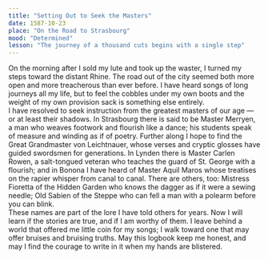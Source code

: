 ```yaml
---
title: "Setting Out to Seek the Masters"
date: 1587-10-23
place: "On the Road to Strasbourg"
mood: "Determined"
lesson: "The journey of a thousand cuts begins with a single step"
---
```


On the morning after I sold my lute and took up the waster, I turned my steps toward the distant Rhine. The road out of the city seemed both more open and more treacherous than ever before. I have heard songs of long journeys all my life, but to feel the cobbles under my own boots and the weight of my own provision sack is something else entirely.  
I have resolved to seek instruction from the greatest masters of our age — or at least their shadows. In Strasbourg there is said to be Master Merryen, a man who weaves footwork and flourish like a dance; his students speak of measure and winding as if of poetry. Further along I hope to find the Great Grandmaster von Leichtnauer, whose verses and cryptic glosses have guided swordsmen for generations. In Lynden there is Master Carlen Rowen, a salt-tongued veteran who teaches the guard of St. George with a flourish; and in Bonona I have heard of Master Aquil Maros whose treatises on the rapier whisper from canal to canal. There are others, too: Mistress Fioretta of the Hidden Garden who knows the dagger as if it were a sewing needle; Old Sabien of the Steppe who can fell a man with a polearm before you can blink.  
These names are part of the lore I have told others for years. Now I will learn if the stories are true, and if I am worthy of them. I leave behind a world that offered me little coin for my songs; I walk toward one that may offer bruises and bruising truths. May this logbook keep me honest, and may I find the courage to write in it when my hands are blistered.

